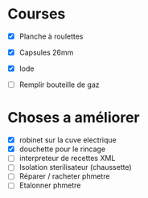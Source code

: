 # Courses

- [x] Planche à roulettes
- [x] Capsules 26mm
- [x] Iode
- [ ] Remplir bouteille de gaz


# Choses a améliorer

- [x] robinet sur la cuve electrique
- [x] douchette pour le rincage
- [ ] interpreteur de recettes XML
- [ ] Isolation sterilisateur (chaussette)
- [ ] Réparer / racheter phmetre
- [ ] Etalonner phmetre
